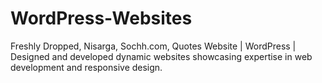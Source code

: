 # WordPress-Websites
Freshly Dropped, Nisarga, Sochh.com, Quotes Website | WordPress | Designed and developed dynamic websites showcasing expertise in web development and responsive design.
